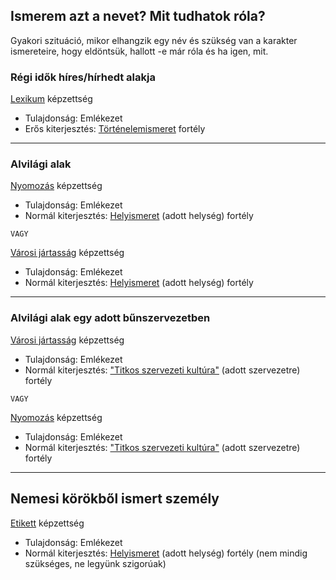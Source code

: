 ## Ismerem azt a nevet? Mit tudhatok róla?

Gyakori szituáció, mikor elhangzik egy név és szükség van a karakter ismereteire, hogy eldöntsük, hallott -e már róla és ha igen, mit.

### Régi idők híres/hírhedt alakja

[Lexikum](../kepzettsegek.szekunder/lexikum.md) képzettség
- Tulajdonság: Emlékezet
- Erős kiterjesztés: [Történelemismeret](../fortelyok.altalanos/tortenelemismeret.md) fortély

---
### Alvilági alak

[Nyomozás](../kepzettsegek.primer.altalanos/nyomozas.md) képzettség
- Tulajdonság: Emlékezet
- Normál kiterjesztés: [Helyismeret](../fortelyok.kiemelt/helyismeret.md) (adott helység) fortély

`VAGY`

[Városi jártasság](../kepzettsegek.szekunder/varosi_jartassag.md) képzettség
- Tulajdonság: Emlékezet
- Normál kiterjesztés: [Helyismeret](../fortelyok.kiemelt/helyismeret.md) (adott helység) fortély
 

---
### Alvilági alak egy adott bűnszervezetben

[Városi jártasság](../kepzettsegek.szekunder/varosi_jartassag.md) képzettség
- Tulajdonság: Emlékezet
- Normál kiterjesztés: ["Titkos szervezeti kultúra"](../fortelyok.szabad/titkos_szervezeti_kultura.md) (adott szervezetre) fortély

`VAGY`

[Nyomozás](../kepzettsegek.primer.altalanos/nyomozas.md) képzettség
- Tulajdonság: Emlékezet
- Normál kiterjesztés: ["Titkos szervezeti kultúra"](../fortelyok.szabad/titkos_szervezeti_kultura.md) (adott szervezetre) fortély

---
## Nemesi körökből ismert személy

[Etikett](../kepzettsegek.szekunder/etikett.md) képzettség
- Tulajdonság: Emlékezet
- Normál kiterjesztés: [Helyismeret](../fortelyok.kiemelt/helyismeret.md) (adott helység) fortély (nem mindig szükséges, ne legyünk szigorúak)
